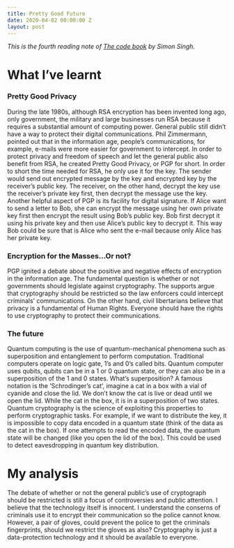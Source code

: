 ```yaml
---
title: Pretty Good Future
date: 2020-04-02 00:00:00 Z
layout: post
---
```


*This is the fourth reading note of [The code book](https://simonsingh.net/books/the-code-book/) by Simon Singh.*

# What I’ve learnt
### Pretty Good Privacy
 
During the late 1980s, although RSA encryption has been invented long ago, only government, the military and large businesses run RSA because it requires a substantial amount of computing power. General public still didn’t have a way to protect their digital communications. 
Phil Zimmermann, pointed out that in the information age, people’s communications, for example, e-mails were more easier for government to intercept. In order to protect privacy and freedom of speech and let the general public also benefit from RSA, he created Pretty Good Privacy, or PGP for short. In order to short the time needed for RSA, he only use it for the key. The sender would send out encrypted message by the key and encrypted key by the receiver’s public key. The receiver, on the other hand, decrypt the key use the receiver’s private key first, then decrypt the message use the key. 
Another helpful aspect of PGP is its facility for digital signature. If Alice want to send a letter to Bob, she can encrypt the message using her own private key first then encrypt the result using Bob’s public key. Bob first decrypt it using his private key and then use Alice’s public key to decrypt it. This way Bob could be sure that is Alice who sent the e-mail because only Alice has her private key.

### Encryption for the Masses…Or not?

PGP ignited a debate about the positive and negative effects of encryption in the information age. The fundamental question is whether or not governments should legislate against cryptography. The supports argue that cryptography should be restricted so the law enforcers could intercept criminals’ communications. On the other hand, civil libertarians believe that privacy is a fundamental of Human Rights. Everyone should have the rights to use cryptography to protect their communications.

### The future

Quantum computing is the use of quantum-mechanical phenomena such as superposition and entanglement to perform computation. Traditional computers operate on logic gate, 1’s and 0’s called bits. Quantum computer uses qubits, qubits can be in a 1 or 0 quantum state, or they can also be in a superposition of the 1 and 0 states. What’s superposition? A famous notation is the ’Schrodinger’s cat’, imagine a cat in a box with a vial of cyanide and close the lid. We don’t know the cat is live or dead until we open the lid. While the cat in the box, it is in a superposition of two states. Quantum cryptography is the science of exploiting this properties to perform cryptographic tasks. For example, if we want to distribute the key, it is impossible to copy data encoded in a quantum state (think of the data as the cat in the box). If one attempts to read the encoded data, the quantum state will be changed (like you open the lid of the box). This could be used to detect eavesdropping in quantum key distribution.
 
# My analysis 
The debate of whether or not the general public’s use of cryptograph should be restricted is still a focus of controversies and public attention. I believe that the technology itself is innocent. I understand the conserns of criminals use it to encrypt their communication so the police cannot know. However, a pair of gloves, could prevent the police to get the criminals fingerprints, should we restrict the gloves as also? Cryptography is just a data-protection technology and it should be available to everyone. 